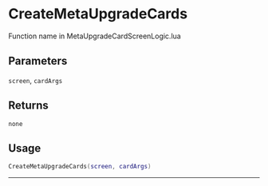 # CreateMetaUpgradeCards
Function name in MetaUpgradeCardScreenLogic.lua
## Parameters
`screen`, `cardArgs`
## Returns
`none`
## Usage
```lua
CreateMetaUpgradeCards(screen, cardArgs)
```
---
